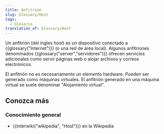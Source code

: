 ```yaml
---
title: Anfitrión
slug: Glossary/Host
tags:
  - Glosario
translation_of: Glossary/Host
---
```


Un anfitrión (del ingles _host_) es un dispositivo conectado a {{glossary("Internet")}} (o una red de área local). Algunos anfitriones denominados {{glossary("server","servidores")}} ofrecen servicios adicionales como servir páginas web o alojar archivos y correos electrónicos.

El anfitrión no es necesariamente un elemento hardware. Pueden ser generado como máquinas virtuales. El anfitrión generado en una máquina virtual se suele denominar "Alojamiento virtual".

## Conozca más

### Conocimiento general

- {{interwiki("wikipedia", "Host")}} en la Wikipedia
